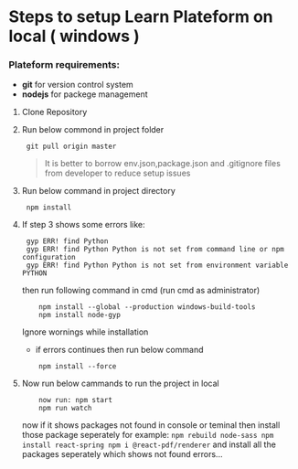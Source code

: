 # Steps to setup Learn Plateform on local ( windows )

### Plateform requirements:

- **git** for version control system
- **nodejs** for packege management


1. Clone Repository

2. Run below commond in project folder

    ```
     git pull origin master
    ```
    > It is better to borrow env.json,package.json and .gitignore files from developer to reduce setup issues

3. Run below command in project directory

    ```
     npm install
    ```

4. If step 3 shows some errors like:
    ```
     gyp ERR! find Python 
     gyp ERR! find Python Python is not set from command line or npm configuration
     gyp ERR! find Python Python is not set from environment variable PYTHON
    ```
    then run following command in cmd (run cmd as administrator)

    ```
        npm install --global --production windows-build-tools
        npm install node-gyp
    ```
        
    Ignore wornings while installation

    - if errors continues then run below command
    
    ``` 
        npm install --force
    ```

5. Now run below cammands to run the project in local

    ```
        now run: npm start
        npm run watch

    ```

    now if it shows packages not found in console or teminal then install those package seperately
    for example:
        ```
        npm rebuild node-sass
        npm install react-spring
        npm i @react-pdf/renderer
        ```
        and install all the packages seperately which shows not found errors...


